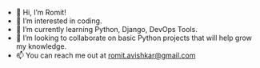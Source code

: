 - 👋 Hi, I’m Romit!
- 👀 I’m interested in coding.
- 🌱 I’m currently learning Python, Django, DevOps Tools.
- 💞️ I’m looking to collaborate on basic Python projects that will help grow my knowledge. 
- 📫 You can reach me out at romit.avishkar@gmail.com

<!---
romit-thete/romit-thete is a ✨ special ✨ repository because its `README.md` (this file) appears on your GitHub profile.
You can click the Preview link to take a look at your changes.
--->
